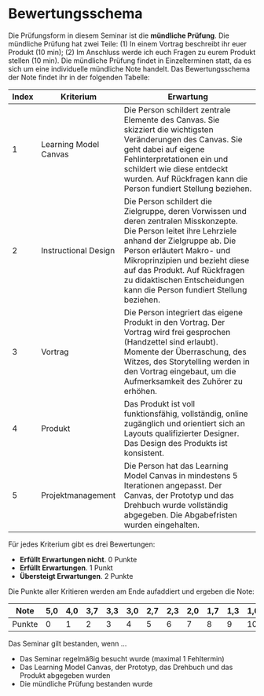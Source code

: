 # Bewertungsschema

Die Prüfungsform in diesem Seminar ist die **mündliche Prüfung**. Die mündliche Prüfung hat zwei Teile: (1) In einem Vortrag beschreibt ihr euer Produkt (10 min); (2) Im Anschluss werde ich euch Fragen zu eurem Produkt stellen (10 min). Die mündliche Prüfung findet in Einzelterminen statt, da es sich um eine individuelle mündliche Note handelt. Das Bewertungsschema der Note findet ihr in der folgenden Tabelle:

| Index | Kriterium	    |  Erwartung |
| --- | ------------- |---------------------    | 
| 1 | Learning Model Canvas  | Die Person schildert zentrale Elemente des Canvas. Sie skizziert die wichtigsten Veränderungen des Canvas. Sie geht dabei auf eigene Fehlinterpretationen ein und schildert wie diese entdeckt wurden. Auf Rückfragen kann die Person fundiert Stellung beziehen. | 
| 2 | Instructional Design  | Die Person schildert die Zielgruppe, deren Vorwissen und deren zentralen Misskonzepte. Die Person leitet ihre Lehrziele anhand der Zielgruppe ab. Die Person erläutert Makro- und Mikroprinzipien und bezieht diese auf das Produkt. Auf Rückfragen zu didaktischen Entscheidungen kann die Person fundiert Stellung beziehen. | 
| 3 | Vortrag | Die Person integriert das eigene Produkt in den Vortrag. Der Vortrag wird frei gesprochen (Handzettel sind erlaubt). Momente der Überraschung, des Witzes, des Storytelling werden in den Vortrag eingebaut, um die Aufmerksamkeit des Zuhörer zu erhöhen. |
| 4 | Produkt  | Das Produkt ist voll funktionsfähig, vollständig, online zugänglich und orientiert sich an Layouts qualifizierter Designer. Das Design des Produkts ist konsistent. |
| 5 | Projektmanagement | Die Person hat das Learning Model Canvas in mindestens 5 Iterationen angepasst. Der Canvas, der Prototyp und das Drehbuch wurde vollständig abgegeben. Die Abgabefristen wurden eingehalten. | 


Für jedes Kriterium gibt es drei Bewertungen:

* **Erfüllt Erwartungen nicht**. 0 Punkte
* **Erfüllt Erwartungen**. 1 Punkt
* **Übersteigt Erwartungen**. 2 Punkte

Die Punkte aller Kritieren werden am Ende aufaddiert und ergeben die Note:


|  Note 	|  5,0 | 4,0 	|  3,7 	|  3,3 	|  3,0 	|  2,7 	|  2,3 	|  2,0 	|  1,7 	|  1,3 	|  1,0 	|
|---	|---	|--- |---	|---	|---	|---	|---	|---	|---	|---	|---	|
|   Punkte	|  0 |  1	|   2	|   3	|   4	|   5	|   6	|   7	|  8 	|   9	|   10	|


Das Seminar gilt bestanden, wenn ...

* Das Seminar regelmäßig besucht wurde (maximal 1 Fehltermin)
* Das Learning Model Canvas, der Prototyp, das Drehbuch und das Produkt abgegeben wurden
* Die mündliche Prüfung bestanden wurde